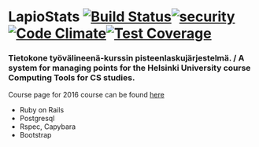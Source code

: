 # LapioStats [![Build Status](https://travis-ci.org/Coolnesss/lapio-stats.svg?branch=master)](https://travis-ci.org/Coolnesss/lapio-stats)[![security](https://hakiri.io/github/Coolnesss/lapio-stats/master.svg)](https://hakiri.io/github/Coolnesss/lapio-stats/master)[![Code Climate](https://codeclimate.com/github/Coolnesss/lapio-stats/badges/gpa.svg)](https://codeclimate.com/github/Coolnesss/lapio-stats)[![Test Coverage](https://codeclimate.com/github/Coolnesss/lapio-stats/badges/coverage.svg)](https://codeclimate.com/github/Coolnesss/lapio-stats/coverage)

### Tietokone työvälineenä-kurssin pisteenlaskujärjestelmä. / A system for managing points for the Helsinki University course Computing Tools for CS studies.

Course page for 2016 course can be found [here](https://github.com/HY-TKTL/lapio2016/wiki)

* Ruby on Rails
* Postgresql
* Rspec, Capybara
* Bootstrap
